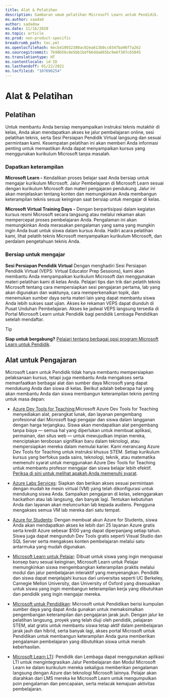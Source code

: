 ```yaml
---
title: Alat & Pelatihan
description: Gambaran umum pelatihan Microsoft Learn untuk Pendidik.
ms.author: saadad
author: sadadow
ms.date: 11/16/2020
ms.topic: article
ms.prod: non-product-specific
breadcrumb_path: toc.yml
ms.openlocfilehash: 6ecb410932380ac02ea613b0cc0347ba96f7a262
ms.sourcegitcommit: 7b98b56c8e5bb1bdf66dda665bc9e6f307c65845
ms.translationtype: HT
ms.contentlocale: id-ID
ms.lasthandoff: 01/22/2021
ms.locfileid: "107696254"
---
```

# <a name="training--tools"></a>Alat & Pelatihan

## <a name="training"></a>Pelatihan

Untuk membantu Anda bersiap menyampaikan instruksi teknis mutakhir di kelas, Anda akan mendapatkan akses ke jalur pembelajaran online, sesi pelatihan teknis, serta Sesi Persiapan Pendidik Virtual langsung dan sesuai permintaan kami. Kesempatan pelatihan ini akan memberi Anda informasi penting untuk memastikan Anda dapat menyampaikan kursus yang menggunakan kurikulum Microsoft tanpa masalah.

### <a name="get-skilled"></a>Dapatkan keterampilan

**Microsoft Learn -** Kendalikan proses belajar saat Anda bersiap untuk mengajar kurikulum Microsoft. Jalur Pembelajaran di Microsoft Learn sesuai dengan kurikulum Microsoft dan materi pengajaran pendukung. Jalur ini akan menjelaskan tentang konten dan memungkinkan Anda membangun keterampilan teknis sesuai keinginan saat bersiap untuk mengajar di kelas.

**Microsoft Virtual Training Days -** Dengan berpartisipasi dalam kegiatan kursus resmi Microsoft secara langsung atau melalui rekaman akan mempercepat proses pembelajaran Anda. Pengalaman ini akan memungkinkan Anda merasakan pengalaman yang sama yang mungkin ingin Anda buat untuk siswa dalam kursus Anda. Hadiri acara pelatihan kami, lihat pelatih teknis Microsoft menyampaikan kurikulum Microsoft, dan perdalam pengetahuan teknis Anda.

### <a name="get-ready-to-teach"></a>Bersiap untuk mengajar

**Sesi Persiapan Pendidik Virtual** Dengan menghadiri Sesi Persiapan Pendidik Virtual (VEPS: Virtual Educator Prep Sessions), kami akan membantu Anda menyampaikan kurikulum Microsoft dan menggunakan materi pelatihan kami di kelas Anda.  Pelajari tips dan trik dari pelatih teknis Microsoft tentang cara mempersiapkan sesi pengajaran pertama, lab yang akan digunakan dan waktunya, cara memperkenalkan topik, dan menemukan sumber daya serta materi lain yang dapat membantu siswa Anda lebih sukses saat ujian. Akses ke rekaman VEPS dapat diunduh di Pusat Unduhan Pembelajaran. Akses ke jadwal VEPS langsung tersedia di Portal Microsoft Learn untuk Pendidik bagi pendidik Lembaga Pendidikan setelah mendaftar.

> [!TIP]
> **Siap untuk bergabung?** [Pelajari tentang berbagai opsi program Microsoft Learn untuk Pendidik](learn-for-educators-overview.md#sign-up).

## <a name="tools-for-teaching"></a>Alat untuk Pengajaran

Microsoft Learn untuk Pendidik tidak hanya membantu mempersiapkan pelaksanaan kursus, tetapi juga membantu Anda mengakses serta memanfaatkan berbagai alat dan sumber daya Microsoft yang dapat mendukung Anda dan siswa di kelas. Berikut adalah beberapa hal yang akan membantu Anda dan siswa membangun keterampilan teknis penting untuk masa depan:

- [Azure Dev Tools for Teaching:](https://azureforeducation.microsoft.com/devtools)Microsoft Azure Dev Tools for Teaching menyediakan alat, perangkat lunak, dan layanan pengembang profesional dari Microsoft bagi pengajar dan siswa dalam langganan dengan harga terjangkau. Siswa akan mendapatkan alat pengembang tanpa biaya &mdash; semua hal yang diperlukan untuk membuat aplikasi, permainan, dan situs web &mdash; untuk mewujudkan impian mereka, menciptakan terobosan signifikan baru dalam teknologi, atau mempersiapkan mereka dalam memulai karier. Kami merancang Azure Dev Tools for Teaching untuk instruksi khusus STEM. Setiap kurikulum kursus yang berfokus pada sains, teknologi, teknik, atau matematika memenuhi syarat untuk menggunakan Azure Dev Tools for Teaching untuk membantu profesor mengajar dan siswa belajar lebih efektif. [Periksa di sini untuk melihat apakah Anda memenuhi syarat](https://docs.microsoft.com/azure/education-hub/azure-dev-tools-teaching/program-faq#who-is-eligible-to-purchase-microsoft-azure-dev-tools-for-teaching).

- [Azure Labs Services](https://azure.microsoft.com/services/lab-services/): Siapkan dan berikan akses sesuai permintaan dengan mudah ke mesin virtual (VM) yang telah dikonfigurasi untuk mendukung siswa Anda. Sampaikan pengajaran di kelas, selenggarakan hackathon atau lab langsung, dan banyak lagi. Tentukan kebutuhan Anda dan layanan akan meluncurkan lab kepada audiens. Pengguna mengakses semua VM lab mereka dari satu tempat.

- [Azure for Students](https://azure.microsoft.com/free/students/): Dengan membuat akun Azure for Students, siswa Anda akan mendapatkan akses ke lebih dari 25 layanan Azure gratis serta kredit Azure sebesar $100 yang dapat diperpanjang setiap tahun. Siswa juga dapat mengunduh Dev Tools gratis seperti Visual Studio dan SQL Server serta mengakses konten pembelajaran melalui satu antarmuka yang mudah digunakan. 

- [Microsoft Learn untuk Pelajar](https://docs.microsoft.com/learn/roles/student): Dibuat untuk siswa yang ingin menguasai konsep baru sesuai keinginan, Microsoft Learn untuk Pelajar memungkinkan siswa mengembangkan keterampilan praktis melalui modul dan jalur pembelajaran interaktif yang menyenangkan. Pendidik dan siswa dapat menjelajahi kursus dari universitas seperti UC Berkeley, Carnegie Mellon University, dan University of Oxford yang disesuaikan untuk siswa yang ingin membangun keterampilan kerja yang dibutuhkan dan pendidik yang ingin mengajar mereka.

- [Microsoft untuk Pendidikan](https://www.microsoft.com/education/higher-education/edu-skills/faculty/default.aspx): Microsoft untuk Pendidikan berisi kumpulan sumber daya yang dapat Anda gunakan untuk memaksimalkan pengembangan keterampilan dan pengajaran jarak jauh. Dengan jalur ke pelatihan langsung, proyek yang telah diuji oleh pendidik, pelajaran STEM, alat gratis untuk membantu siswa tetap aktif dalam pembelajaran jarak jauh dan hibrid, serta banyak lagi, akses portal Microsoft untuk Pendidikan untuk membangun keterampilan Anda guna memberikan pengalaman pembelajaran yang dibutuhkan siswa untuk meraih keberhasilan.

- [Microsoft Learn LTI](https://docs.microsoft.com/learn/support/lti-application): Pendidik dan Lembaga dapat menggunakan aplikasi LTI untuk mengintegrasikan Jalur Pembelajaran dan Modul Microsoft Learn ke dalam kurikulum mereka sekaligus memberikan pengalaman langsung dengan Azure dan teknologi Microsoft lainnya. Pelajar akan diarahkan dari LMS mereka ke Microsoft Learn untuk mengumpulkan poin pengalaman dan pencapaian, serta melacak kemajuan aktivitas pembelajaran.
